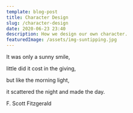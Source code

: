 ```yaml
---
template: blog-post
title: Character Design
slug: /character-design
date: 2020-06-23 23:40
description: How we design our own character.
featuredImage: /assets/img-suntipping.jpg
---
```

It was only a sunny smile,

little did it cost in the giving, 

but like the morning light, 

it scattered the night and made the day.

F. Scott Fitzgerald